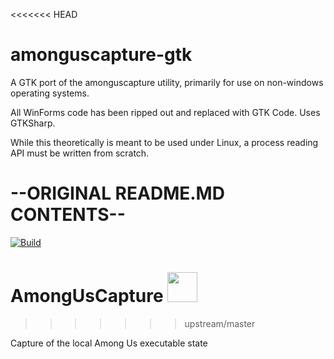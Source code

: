 <<<<<<< HEAD
# amonguscapture-gtk

A GTK port of the amonguscapture utility, primarily for use on non-windows operating systems.

All WinForms code has been ripped out and replaced with GTK Code. Uses GTKSharp.

While this theoretically is meant to be used under Linux, a process reading API must be written from scratch.

--ORIGINAL README.MD CONTENTS--
=======
[![Build](https://github.com/denverquane/amonguscapture/workflows/Beta%20releases/badge.svg)](https://github.com/denverquane/amonguscapture/actions?query=Beta%20releases)
# AmongUsCapture <img src="AmongUsCapture/Icon.ico" width="48">
>>>>>>> upstream/master

Capture of the local Among Us executable state
